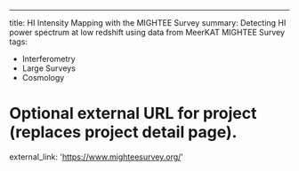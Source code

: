 ---
title: HI Intensity Mapping with the MIGHTEE Survey
summary: Detecting HI power spectrum at low redshift using data from MeerKAT MIGHTEE Survey
tags:
  - Interferometry
  - Large Surveys
  - Cosmology


# Optional external URL for project (replaces project detail page).
external_link: 'https://www.mighteesurvey.org/'


